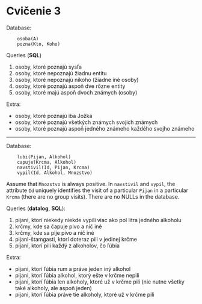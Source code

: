 # Cvičenie 3

Database:
```
	osoba(A)
	pozna(Kto, Koho)
```

Queries (**SQL**)
1. osoby, ktoré poznajú sysľa
2. osoby, ktoré nepoznajú žiadnu entitu
3. osoby, ktoré nepoznajú nikoho (žiadne iné osoby)
4. osoby, ktoré poznajú aspoň dve rôzne entity
5. osoby, ktoré majú aspoň dvoch známych (osoby)

Extra:
* osoby, ktoré poznajú iba Jožka
* osoby, ktoré poznajú všetkých známych svojich známych
* osoby, ktoré poznajú aspoň jedného známeho každého svojho známeho

---

Database:
```
	lubi(Pijan, Alkohol)
	capuje(Krcma, Alkohol)
	navstivil(Id, Pijan, Krcma)
	vypil(Id, Alkohol, Mnozstvo)
```
Assume that `Mnozstvo` is always positive. In `navstivil` and `vypil`, the attribute `Id` uniquely identifies the visit of a particular `Pijan` in a particular `Krcma` (there are no group visits). There are no NULLs in the database.

Queries (**datalog**, **SQL**):
1. pijani, ktorí niekedy niekde vypili viac ako pol litra jedného alkoholu
2. krčmy, kde sa čapuje pivo a nič iné
3. krčmy, kde sa pije pivo a nič iné
4. pijani-štamgasti, ktorí doteraz pili v jedinej krčme
5. pijani, ktorí pili každý z alkoholov, čo ľúbia

Extra:
* pijani, ktorí ľúbia rum a práve jeden iný alkohol
* pijani, ktorí ľúbia alkohol, ktorý ešte v krčme nepili
* pijani, ktorí ľúbia len alkoholy, ktoré už v krčme pili (nie nutne všetky také alkoholy, ale aspoň jeden)
* pijani, ktorí ľúbia práve tie alkoholy, ktoré už v krčme pili

